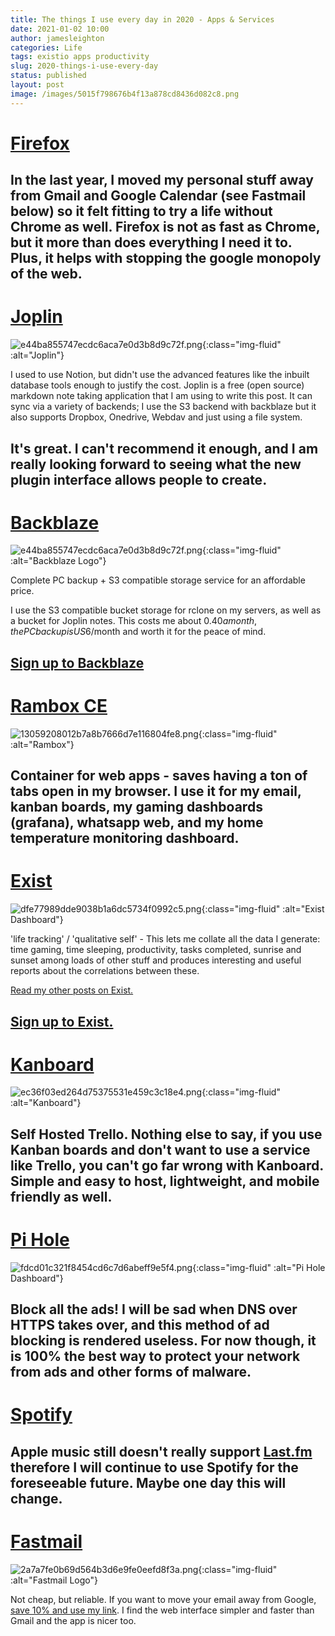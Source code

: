 ```yaml
---
title: The things I use every day in 2020 - Apps & Services
date: 2021-01-02 10:00
author: jamesleighton
categories: Life
tags: existio apps productivity
slug: 2020-things-i-use-every-day
status: published
layout: post
image: /images/5015f798676b4f13a878cd8436d082c8.png
---
```


# [Firefox](https://www.mozilla.org/en-GB/firefox/new/)

In the last year, I moved my personal stuff away from Gmail and Google Calendar (see Fastmail below) so it felt fitting to try a life without Chrome as well. Firefox is not as fast as Chrome, but it more than does everything I need it to. Plus, it helps with stopping the google monopoly of the web.
---
# [Joplin](https://joplinapp.org/)

![e44ba855747ecdc6aca7e0d3b8d9c72f.png](/images/joplin.jpg){:class="img-fluid" :alt="Joplin"}

I used to use Notion, but didn't use the advanced features like the inbuilt database tools enough to justify the cost. Joplin is a free (open source) markdown note taking application that I am using to write this post. It can sync via a variety of backends; I use the S3 backend with backblaze but it also supports Dropbox, Onedrive, Webdav and just using a file system.

It's great. I can't recommend it enough, and I am really looking forward to seeing what the new plugin interface allows people to create.
---
# [Backblaze](https://secure.backblaze.com/r/0096qv)

![e44ba855747ecdc6aca7e0d3b8d9c72f.png](/images/f69acd2ddec147ea981fa1a1fa4d904f.png){:class="img-fluid" :alt="Backblaze Logo"}

Complete PC backup + S3 compatible storage service for an affordable price.

I use the S3 compatible bucket storage for rclone on my servers, as well as a bucket for Joplin notes. This costs me about $0.40 a month, the PC backup is US$6/month and worth it for the peace of mind.

[Sign up to Backblaze](https://secure.backblaze.com/r/0096qv)
---
# [Rambox CE](https://rambox.pro/#ce)

![13059208012b7a8b7666d7e116804fe8.png](/images/5015f798676b4f13a878cd8436d082c8.png){:class="img-fluid" :alt="Rambox"}

Container for web apps - saves having a ton of tabs open in my browser. I use it for my email, kanban boards, my gaming dashboards (grafana), whatsapp web, and my home temperature monitoring dashboard.
---
# [Exist](https://exist.io/?referred_by=jamesleighton)

![dfe77989dde9038b1a6dc5734f0992c5.png](/images/994f87f5526647a99c71e140b3c7732f.png){:class="img-fluid" :alt="Exist Dashboard"}

'life tracking' / 'qualitative self' - This lets me collate all the data I generate: time gaming, time sleeping, productivity, tasks completed, sunrise and sunset among loads of other stuff and produces interesting and useful reports about the correlations between these.

[Read my other posts on Exist.](https://www.jamesleighton.com/tag/existio/ "Read my other posts on Exist.")

[Sign up to Exist.](https://exist.io/?referred_by=jamesleighton)
---
# [Kanboard](https://kanboard.org/)

![ec36f03ed264d75375531e459c3c18e4.png](/images/48ebba9dd39548f8a8fb3f38ff866b46.png){:class="img-fluid" :alt="Kanboard"}

Self Hosted Trello. Nothing else to say, if you use Kanban boards and don't want to use a service like Trello, you can't go far wrong with Kanboard. Simple and easy to host, lightweight, and mobile friendly as well.
---
# [Pi Hole](https://pi-hole.net/)

![fdcd01c321f8454cd6c7d6abeff9e5f4.png](/images/d809336d7c694edc8ef344b9e660e57f.png){:class="img-fluid" :alt="Pi Hole Dashboard"}

Block all the ads! I will be sad when DNS over HTTPS takes over, and this method of ad blocking is rendered useless. For now though, it is 100% the best way to protect your network from ads and other forms of malware.
---
# [Spotify](https://www.spotify.com/uk/)

Apple music still doesn't really support [Last.fm](http://Last.fm) therefore I will continue to use Spotify for the foreseeable future. Maybe one day this will change.
---
# [Fastmail](https://ref.fm/u23751568)

![2a7a7fe0b69d564b3d6e9fe0eefd8f3a.png](/images/c2b52c4aa3374459a353237553636463.png){:class="img-fluid" :alt="Fastmail Logo"}

Not cheap, but reliable. If you want to move your email away from Google, [save 10% and use my link](https://ref.fm/u23751568). I find the web interface simpler and faster than Gmail and the app is nicer too.
